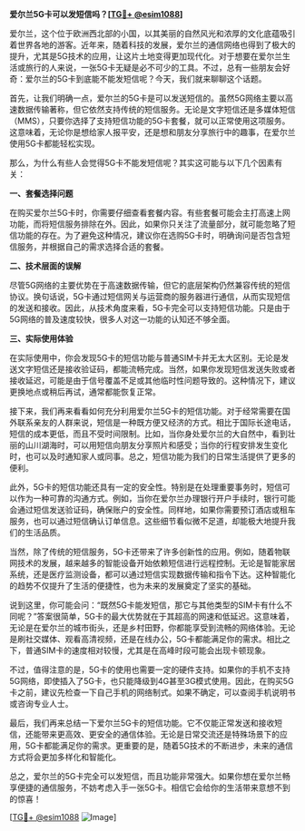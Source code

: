 **爱尔兰5G卡可以发短信吗？[[TG💪+ @esim1088](https://t.me/s/esim1088)]**

爱尔兰，这个位于欧洲西北部的小国，以其美丽的自然风光和浓厚的文化底蕴吸引着世界各地的游客。近年来，随着科技的发展，爱尔兰的通信网络也得到了极大的提升，尤其是5G技术的应用，让这片土地变得更加现代化。对于想要在爱尔兰生活或旅行的人来说，一张5G卡无疑是必不可少的工具。不过，总有一些朋友会好奇：爱尔兰的5G卡到底能不能发短信呢？今天，我们就来聊聊这个话题。

首先，让我们明确一点，爱尔兰的5G卡是可以发送短信的。虽然5G网络主要以高速数据传输著称，但它依然支持传统的短信服务。无论是文字短信还是多媒体短信（MMS），只要你选择了支持短信功能的5G卡套餐，就可以正常使用这项服务。这意味着，无论你是想给家人报平安，还是想和朋友分享旅行中的趣事，在爱尔兰使用5G卡都能轻松实现。

那么，为什么有些人会觉得5G卡不能发短信呢？其实这可能与以下几个因素有关：

**一、套餐选择问题**

在购买爱尔兰5G卡时，你需要仔细查看套餐内容。有些套餐可能会主打高速上网功能，而将短信服务排除在外。因此，如果你只关注了流量部分，就可能忽略了短信功能的存在。为了避免这种情况，建议你在选购5G卡时，明确询问是否包含短信服务，并根据自己的需求选择合适的套餐。

**二、技术层面的误解**

尽管5G网络的主要优势在于高速数据传输，但它的底层架构仍然兼容传统的短信协议。换句话说，5G卡通过短信网关与运营商的服务器进行通信，从而实现短信的发送和接收。因此，从技术角度来看，5G卡完全可以支持短信功能。只是由于5G网络的普及速度较快，很多人对这一功能的认知还不够全面。

**三、实际使用体验**

在实际使用中，你会发现5G卡的短信功能与普通SIM卡并无太大区别。无论是发送文字短信还是接收验证码，都能流畅完成。当然，如果你发现短信发送失败或者接收延迟，可能是由于信号覆盖不足或其他临时性问题导致的。这种情况下，建议更换地点或稍后再试，通常都能恢复正常。

接下来，我们再来看看如何充分利用爱尔兰5G卡的短信功能。对于经常需要在国外联系亲友的人群来说，短信是一种既方便又经济的方式。相比于国际长途电话，短信的成本更低，而且不受时间限制。比如，当你身处爱尔兰的大自然中，看到壮丽的山川湖海时，可以用短信向朋友分享照片和感受；当你的行程安排发生变化时，也可以及时通知家人或同事。总之，短信功能为我们的日常生活提供了更多的便利。

此外，5G卡的短信功能还具有一定的安全性。特别是在处理重要事务时，短信可以作为一种可靠的沟通方式。例如，当你在爱尔兰办理银行开户手续时，银行可能会通过短信发送验证码，确保账户的安全性。同样地，如果你需要预订酒店或租车服务，也可以通过短信确认订单信息。这些细节看似微不足道，却能极大地提升我们的生活品质。

当然，除了传统的短信服务，5G卡还带来了许多创新性的应用。例如，随着物联网技术的发展，越来越多的智能设备开始依赖短信进行远程控制。无论是智能家居系统，还是医疗监测设备，都可以通过短信实现数据传输和指令下达。这种智能化的趋势不仅提升了生活的便捷性，也为未来的发展奠定了坚实的基础。

说到这里，你可能会问：“既然5G卡能发短信，那它与其他类型的SIM卡有什么不同呢？”答案很简单，5G卡的最大优势就在于其超高的网速和低延迟。这意味着，无论是在爱尔兰的城市街头，还是乡村田野，你都能享受到流畅的网络体验。无论是刷社交媒体、观看高清视频，还是在线办公，5G卡都能满足你的需求。相比之下，普通SIM卡的速度相对较慢，尤其是在高峰时段可能会出现卡顿现象。

不过，值得注意的是，5G卡的使用也需要一定的硬件支持。如果你的手机不支持5G网络，即使插入了5G卡，也只能降级到4G甚至3G模式使用。因此，在购买5G卡之前，建议先检查一下自己手机的网络制式。如果不确定，可以查阅手机说明书或咨询专业人士。

最后，我们再来总结一下爱尔兰5G卡的短信功能。它不仅能正常发送和接收短信，还能带来更高效、更安全的通信体验。无论是日常交流还是特殊场景下的应用，5G卡都能满足你的需求。更重要的是，随着5G技术的不断进步，未来的通信方式将会更加多样化和智能化。

总之，爱尔兰的5G卡完全可以发短信，而且功能非常强大。如果你想在爱尔兰畅享便捷的通信服务，不妨考虑入手一张5G卡。相信它会给你的生活带来意想不到的惊喜！

[[TG💪+ @esim1088](https://t.me/s/esim1088) ![Image](https://i.postimg.cc/4NQfJmqS/Snipaste-2025-05-13-00-14-12.png)]